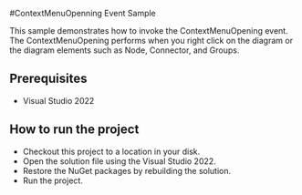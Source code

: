 #ContextMenuOpenning Event Sample

This sample demonstrates how to invoke the ContextMenuOpening event. The ContextMenuOpening performs when you right click on the diagram or the diagram elements such as Node, Connector, and Groups.



## Prerequisites

* Visual Studio 2022

## How to run the project

* Checkout this project to a location in your disk.
* Open the solution file using the Visual Studio 2022.
* Restore the NuGet packages by rebuilding the solution.
* Run the project.
